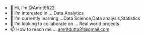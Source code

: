- 👋 Hi, I’m @Amrit9522
- 👀 I’m interested in ... Data Analytics
- 🌱 I’m currently learning ...Data Science,Data analysis,Statistics
- 💞️ I’m looking to collaborate on ... Real world projects
- 📫 How to reach me ... amritdutta31@gmail.com

<!---
Amrit9522/Amrit9522 is a ✨ special ✨ repository because its `README.md` (this file) appears on your GitHub profile.
You can click the Preview link to take a look at your changes.
--->
